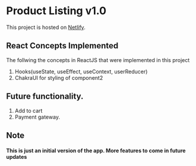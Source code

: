 # Product Listing v1.0

This project is hosted on  [Netlify](https://product-listing-shahazad.netlify.app/).

## React Concepts Implemented
The follwing the concepts in ReactJS that were implemented in this project
1. Hooks(useState, useEffect, useContext, userReducer)
3. ChakraUI for styling of component2

## Future functionality.
1. Add to cart
2. Payment gateway.

## Note
#### This is just an initial version of the app. More features to come in future updates
